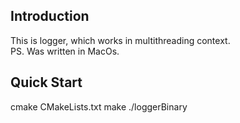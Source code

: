 <h2>Introduction</h2>
This is logger, which works in multithreading context. <br>
PS. Was written in MacOs.

<h2>Quick Start</h2>
cmake CMakeLists.txt
make
./loggerBinary